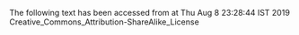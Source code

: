 The following text has been accessed from at Thu Aug 8 23:28:44 IST 2019
Creative_Commons_Attribution-ShareAlike_License
